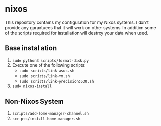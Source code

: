 # nixos

This repository contains my configuration for my Nixos systems.
I don't provide any garantuees that it will work on other systems.
In addition some of the scripts required for installation will destroy your data when used.

## Base installation

1. `sudo python3 scripts/format-disk.py`
2. Execute one of the following scripts:
    - `sudo scripts/link-asus.sh`
    - `sudo scripts/link-vm.sh`
    - `sudo scripts/link-precision5530.sh`
3. `sudo nixos-install`

## Non-Nixos System

1. `scripts/add-home-manager-channel.sh`
2. `scripts/install-home-manager.sh`
